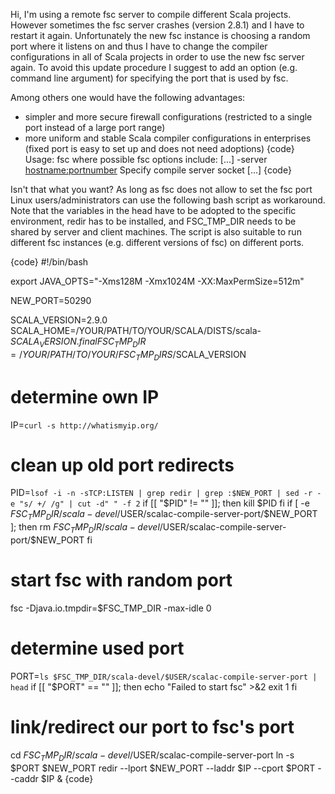 Hi, I'm using a remote fsc server to compile different Scala projects.  However sometimes the fsc server crashes (version 2.8.1) and I have to restart it again.  Unfortunately the new fsc instance is choosing a random port where it listens on and thus I have to change the compiler configurations in all of Scala projects in order to use the new fsc server again.  To avoid this update procedure I suggest to add an option (e.g. command line argument) for specifying the port that is used by fsc.

Among others one would have the following advantages:
- simpler and more secure firewall configurations (restricted to a single port instead of a large port range)
- more uniform and stable Scala compiler configurations in enterprises (fixed port is easy to set up and does not need adoptions)
{code}
Usage: fsc <options> <source files>
where possible fsc options include:
[...]
  -server <hostname:portnumber>  Specify compile server socket
[...]
{code}

Isn't that what you want?
As long as fsc does not allow to set the fsc port Linux users/administrators can use the following bash script as workaround.
Note that the variables in the head have to be adopted to the specific environment, redir has to be installed, and FSC_TMP_DIR needs to be shared by server and client machines.
The script is also suitable to run different fsc instances (e.g. different versions of fsc) on different ports.

{code}
#!/bin/bash

export JAVA_OPTS="-Xms128M -Xmx1024M -XX:MaxPermSize=512m"

NEW_PORT=50290

SCALA_VERSION=2.9.0
SCALA_HOME=/YOUR/PATH/TO/YOUR/SCALA/DISTS/scala-$SCALA_VERSION.final
FSC_TMP_DIR=/YOUR/PATH/TO/YOUR/FSC_TMP_DIRS/$SCALA_VERSION

# determine own IP
IP=`curl -s http://whatismyip.org/`

# clean up old port redirects
PID=`lsof -i -n -sTCP:LISTEN | grep redir | grep :$NEW_PORT | sed -r -e "s/ +/ /g" | cut -d" " -f 2`
if [[ "$PID" != "" ]]; then
        kill $PID
fi
if [ -e $FSC_TMP_DIR/scala-devel/$USER/scalac-compile-server-port/$NEW_PORT ]; then
        rm $FSC_TMP_DIR/scala-devel/$USER/scalac-compile-server-port/$NEW_PORT
fi

# start fsc with random port
fsc -Djava.io.tmpdir=$FSC_TMP_DIR -max-idle 0

# determine used port
PORT=`ls $FSC_TMP_DIR/scala-devel/$USER/scalac-compile-server-port | head`
if [[ "$PORT" == "" ]]; then
        echo "Failed to start fsc" >&2
        exit 1
fi
# link/redirect our port to fsc's port
cd $FSC_TMP_DIR/scala-devel/$USER/scalac-compile-server-port
ln -s $PORT $NEW_PORT
redir --lport $NEW_PORT --laddr $IP --cport $PORT --caddr $IP &
{code}
